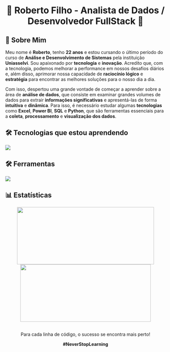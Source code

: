 <h1 align="center">🚀 Roberto Filho - Analista de Dados / Desenvolvedor FullStack 🚀</h1>

<h2>🚀 Sobre Mim</h2>

<p>Meu nome é <strong>Roberto</strong>, tenho <strong>22 anos</strong> e estou cursando o último período do curso de <strong>Análise e Desenvolvimento de Sistemas</strong> pela instituição <strong>Uniasselvi</strong>. Sou apaixonado por <strong>tecnologia</strong> e <strong>inovação</strong>. Acredito que, com a tecnologia, podemos melhorar a performance em nossos desafios diários e, além disso, aprimorar nossa capacidade de <strong>raciocínio lógico</strong> e <strong>estratégia</strong> para encontrar as melhores soluções para o nosso dia a dia.</p>

<p>Com isso, despertou uma grande vontade de começar a aprender sobre a área de <strong>análise de dados</strong>, que consiste em examinar grandes volumes de dados para extrair <strong>informações significativas</strong> e apresentá-las de forma <strong>intuitiva</strong> e <strong>dinâmica</strong>. Para isso, é necessário estudar algumas <strong>tecnologias</strong> como <strong>Excel</strong>, <strong>Power BI</strong>, <strong>SQL</strong> e <strong>Python</strong>, que são ferramentas essenciais para a <strong>coleta</strong>, <strong>processamento</strong> e <strong>visualização dos dados</strong>.</p>

<h2>🛠️ Tecnologias que estou aprendendo</h2>

<p align="left">
  <a href="https://skillicons.dev">
    <img src="https://skillicons.dev/icons?i=html,css,tailwind,js,react,next,nodejs,nest,python" />
  </a>
</p>

<h2>🛠️ Ferramentas</h2>

<p align="left">
  <a href="https://skillicons.dev">
    <img src="https://skillicons.dev/icons?i=vscode,figma,github,vite,docker" />
  </a>
</p>

<h2>📊 Estatísticas</h2>

<div align="center">
  <a href="https://github.com/eurcvf">
    <img height="180em" src="https://github-readme-stats.vercel.app/api?username=eurcvf&show_icons=true&theme=holi&include_all_commits=true&hide_border=true" width="430px"/>
    <img height="180em" src="https://github-readme-stats.vercel.app/api/top-langs/?username=eurcvf&layout=compact&langs_count=8&theme=holi&hide_border=true" width="410px"/>
  </a>
</div>

<br />

<div align="center">
  <p>Para cada linha de código, o sucesso se encontra mais perto!</p>
  <p><strong>#NeverStopLearning</strong></p>
</div>

